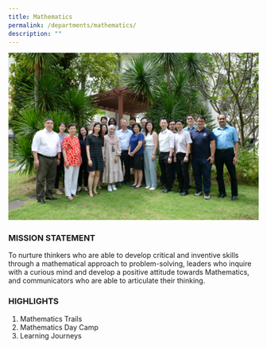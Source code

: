 ```yaml
---
title: Mathematics
permalink: /departments/mathematics/
description: ""
---
```

![](/images/Dept/maths.jpeg)
### MISSION STATEMENT

  

To nurture thinkers who are able to develop critical and inventive skills through a mathematical approach to problem-solving, leaders who inquire with a curious mind and develop a positive attitude towards Mathematics, and communicators who are able to articulate their thinking.   

  

### HIGHLIGHTS

  

1) Mathematics Trails  
2) Mathematics Day Camp  
3) Learning Journeys